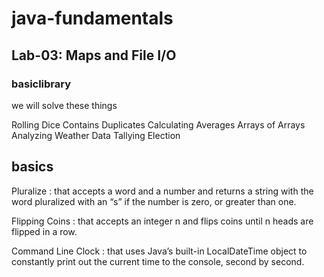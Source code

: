 # java-fundamentals
## Lab-03: Maps and File I/O
### basiclibrary
we will solve these things

Rolling Dice
Contains Duplicates
Calculating Averages
Arrays of Arrays
Analyzing Weather Data
Tallying Election
## basics
Pluralize : that accepts a word and a number and returns a string with the word pluralized with an “s” if the number is zero, or greater than one.

Flipping Coins : that accepts an integer n and flips coins until n heads are flipped in a row.

Command Line Clock : that uses Java’s built-in LocalDateTime object to constantly print out the current time to the console, second by second.